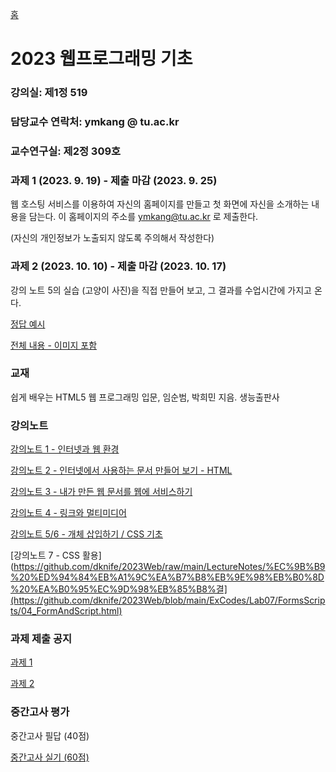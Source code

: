 [홈](https://github.com/dknife/dknife.github.io/wiki)


# 2023 웹프로그래밍 기초


### 강의실: 제1정 519

### 담당교수 연락처: ymkang @ tu.ac.kr

### 교수연구실: 제2정 309호

### 과제 1 (2023. 9. 19) - 제출 마감 (2023. 9. 25)

웹 호스팅 서비스를 이용하여 자신의 홈페이지를 만들고 첫 화면에 자신을 소개하는 내용을 담는다. 이 홈페이지의 주소를 ymkang@tu.ac.kr 로 제출한다.

(자신의 개인정보가 노출되지 않도록 주의해서 작성한다)

### 과제 2 (2023. 10. 10) - 제출 마감 (2023. 10. 17)

강의 노트 5의 실습 (고양이 사진)을 직접 만들어 보고, 그 결과를 수업시간에 가지고 온다.

[정답 예시](https://github.com/dknife/2023Web/blob/main/ExCodes/assignment2/assignment2.html)

[전체 내용 - 이미지 포함](https://github.com/dknife/2023Web/raw/main/ExCodes/assignment2/assignment2.zip)

### 교재

쉽게 배우는 HTML5 웹 프로그래밍 입문, 임순범, 박희민 지음. 생능출판사

### 강의노트

[강의노트 1 - 인터넷과 웹 환경](https://github.com/dknife/2023Web/raw/main/LectureNotes/%EC%9B%B9%20%ED%94%84%EB%A1%9C%EA%B7%B8%EB%9E%98%EB%B0%8D%20%EA%B0%95%EC%9D%98%EB%85%B8%ED%8A%B8%201.pdf)

[강의노트 2 - 인터넷에서 사용하는 문서 만들어 보기 - HTML](https://github.com/dknife/2023Web/raw/main/LectureNotes/%EC%9B%B9%20%ED%94%84%EB%A1%9C%EA%B7%B8%EB%9E%98%EB%B0%8D%20%EA%B0%95%EC%9D%98%EB%85%B8%ED%8A%B8%202.pdf)

[강의노트 3 - 내가 만든 웹 문서를 웹에 서비스하기](https://github.com/dknife/2023Web/raw/main/LectureNotes/%EC%9B%B9%20%ED%94%84%EB%A1%9C%EA%B7%B8%EB%9E%98%EB%B0%8D%20%EA%B0%95%EC%9D%98%EB%85%B8%ED%8A%B8%203.pdf)

[강의노트 4 - 링크와 멀티미디어](https://github.com/dknife/2023Web/raw/main/LectureNotes/%EC%9B%B9%20%ED%94%84%EB%A1%9C%EA%B7%B8%EB%9E%98%EB%B0%8D%20%EA%B0%95%EC%9D%98%EB%85%B8%ED%8A%B8%204.pdf)

[강의노트 5/6 - 개체 삽입하기 / CSS 기초](https://github.com/dknife/2023Web/raw/main/LectureNotes/%EC%9B%B9%20%ED%94%84%EB%A1%9C%EA%B7%B8%EB%9E%98%EB%B0%8D%20%EA%B0%95%EC%9D%98%EB%85%B8%ED%8A%B8%205.pdf)

[강의노트 7 - CSS 활용](https://github.com/dknife/2023Web/raw/main/LectureNotes/%EC%9B%B9%20%ED%94%84%EB%A1%9C%EA%B7%B8%EB%9E%98%EB%B0%8D%20%EA%B0%95%EC%9D%98%EB%85%B8%결](https://github.com/dknife/2023Web/blob/main/ExCodes/Lab07/FormsScripts/04_FormAndScript.html)

### 과제 제출 공지

[과제 1](https://github.com/dknife/2023Web/wiki/2023_Web_Assignment_1)

[과제 2](https://github.com/dknife/2023Web/wiki/2023_Web_Assignment_2)

### 중간고사 평가

중간고사 필답 (40점)

[중간고사 실기 (60점)](https://github.com/dknife/2023Web/wiki/MidTerm_WP2023_Prac)
